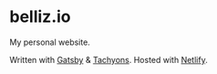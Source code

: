 # belliz.io

My personal website.

Written with [Gatsby](https://www.gatsbyjs.org/) & [Tachyons](https://tachyons.io/). Hosted with [Netlify](https://www.netlify.com/).
